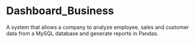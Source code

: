 # Dashboard_Business
A system that allows a company to analyze employee, sales and customer data from a MySQL database and generate reports in Pandas.
